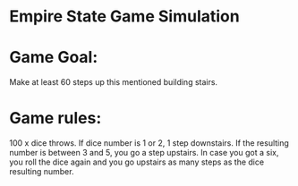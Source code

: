 # Empire State Game Simulation

# Game Goal: 

Make at least 60 steps up this mentioned building stairs.

# Game rules: 

100 x dice throws. 
If dice number is 1 or 2, 1 step downstairs. 
If the resulting number is between 3 and 5, you go a step upstairs. 
In case you got a six, you roll the dice again and you go upstairs 
as many steps as the dice resulting number.
